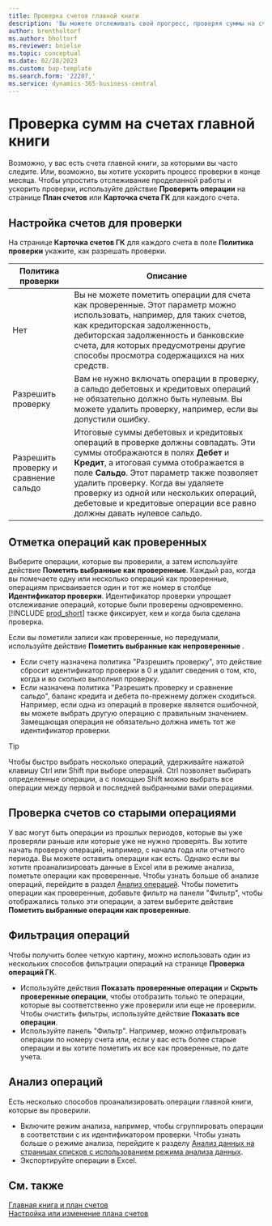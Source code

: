 ```yaml
---
title: Проверка счетов главной книги
description: 'Вы можете отслеживать свой прогресс, проверяя суммы на счетах главной книги.'
author: brentholtorf
ms.author: bholtorf
ms.reviewer: bnielse
ms.topic: conceptual
ms.date: 02/28/2023
ms.custom: bap-template
ms.search.form: '22207,'
ms.service: dynamics-365-business-central
---
```


# <a name="review-amounts-in-general-ledger-accounts"></a>Проверка сумм на счетах главной книги

Возможно, у вас есть счета главной книги, за которыми вы часто следите. Или, возможно, вы хотите ускорить процесс проверки в конце месяца. Чтобы упростить отслеживание проделанной работы и ускорить проверки, используйте действие **Проверить операции** на странице **План счетов** или **Карточка счета ГК** для каждого счета. 

## <a name="set-up-accounts-for-reviews"></a>Настройка счетов для проверки

На странице **Карточка счетов ГК** для каждого счета в поле **Политика проверки** укажите, как разрешать проверки.

|Политика проверки  |Описание  |
|---------|---------|
|Нет     | Вы не можете пометить операции для счета как проверенные. Этот параметр можно использовать, например, для таких счетов, как кредиторская задолженность, дебиторская задолженность и банковские счета, для которых предусмотрены другие способы просмотра содержащихся на них средств.        |
|Разрешить проверку     | Вам не нужно включать операции в проверку, а сальдо дебетовых и кредитовых операций не обязательно должно быть нулевым. Вы можете удалить проверку, например, если вы допустили ошибку.        |
|Разрешить проверку и сравнение сальдо     | Итоговые суммы дебетовых и кредитовых операций в проверке должны совпадать. Эти суммы отображаются в полях **Дебет** и **Кредит**, а итоговая сумма отображается в поле **Сальдо**. Этот параметр также позволяет удалить проверку. Когда вы удаляете проверку из одной или нескольких операций, дебетовые и кредитовые операции все равно должны давать нулевое сальдо.        |

## <a name="mark-entries-as-reviewed"></a>Отметка операций как проверенных

Выберите операции, которые вы проверили, а затем используйте действие **Пометить выбранные как проверенные**. Каждый раз, когда вы помечаете одну или несколько операций как проверенные, операциям присваивается один и тот же номер в столбце **Идентификатор проверки**. Идентификатор проверки упрощает отслеживание операций, которые были проверены одновременно. [!INCLUDE [prod_short](includes/prod_short.md)] также фиксирует, кем и когда была сделана проверка.

Если вы пометили записи как проверенные, но передумали, используйте действие **Пометить выбранные как непроверенные** .

* Если счету назначена политика "Разрешить проверку", это действие сбросит идентификатор проверки в 0 и удалит сведения о том, кто, когда и во сколько выполнил проверку. 
* Если назначена политика "Разрешить проверку и сравнение сальдо", баланс кредита и дебета по-прежнему должен сходиться. Например, если одна из операций в проверке является ошибочной, вы можете выбрать другую операцию с правильным значением. Замещающая операция не обязательно должна иметь тот же идентификатор проверки.

> [!TIP]
> Чтобы быстро выбрать несколько операций, удерживайте нажатой клавишу Ctrl или Shift при выборе операций. Ctrl позволяет выбирать определенные операции, а с помощью Shift можно выбрать все операции между первой и последней выбранными вами операциями.

## <a name="review-accounts-that-have-old-entries"></a>Проверка счетов со старыми операциями

У вас могут быть операции из прошлых периодов, которые вы уже проверяли раньше или которые уже не нужно проверять. Вы хотите начать проверку операций, например, с начала года или отчетного периода. Вы можете оставить операции как есть. Однако если вы хотите проанализировать данные в Excel или в режиме анализа, пометьте операции как проверенные. Чтобы узнать больше об анализе операций, перейдите в раздел [Анализ операций](#analyze-entries). Чтобы пометить операции как проверенные, добавьте фильтр на панели "Фильтр", чтобы отображались только эти операции, а затем выберите действие **Пометить выбранные операции как проверенные**.

## <a name="filter-entries"></a>Фильтрация операций

Чтобы получить более четкую картину, можно использовать один из нескольких способов фильтрации операций на странице **Проверка операций ГК**.

* Используйте действия **Показать проверенные операции** и **Скрыть проверенные операции**, чтобы отобразить только те операции, которые вы соответственно уже проверили или еще не проверили. Чтобы очистить фильтры, используйте действие **Показать все операции**.
* Используйте панель "Фильтр". Например, можно отфильтровать операции по номеру счета или, если у вас есть более старые операции и вы хотите пометить их все как проверенные, по дате учета.

## <a name="analyze-entries"></a>Анализ операций

Есть несколько способов проанализировать операции главной книги, которые вы проверили.

* Включите режим анализа, например, чтобы сгруппировать операции в соответствии с их идентификатором проверки. Чтобы узнать больше о режиме анализа, перейдите к разделу [Анализ данных на страницах списков с использованием режима анализа данных](analysis-mode.md).
* Экспортируйте операции в Excel.

## <a name="see-also"></a>См. также

[Главная книга и план счетов](finance-general-ledger.md)  
[Настройка или изменение плана счетов](finance-setup-chart-accounts.md)  
